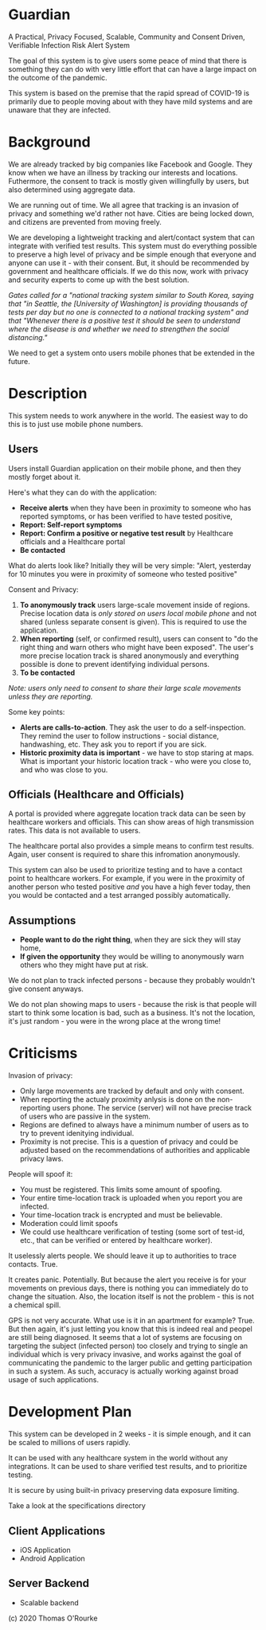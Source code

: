 

 # Guardian

A Practical, Privacy Focused, Scalable, Community and Consent Driven, Verifiable Infection Risk Alert System

The goal of this system is to give users some peace of mind that there is something they can do with very little effort that can have a large impact on the outcome of the pandemic. 

This system is based on the premise that the rapid spread of COVID-19 is primarily due to people moving about with they have mild systems and are unaware that they are infected.

 # Background

 We are already tracked by big companies like Facebook and Google. They know when we have an illness by tracking our interests and locations. Futhermore, the consent to track is mostly given willingfully by users, but also determined using aggregate data. 

We are running out of time. We all agree that tracking is an invasion of privacy and something we'd rather not have. Cities are being locked down, and citizens are prevented from moving freely. 

We are developing a lightweight tracking and alert/contact system that can integrate with verified test results. This system must do everything possible to preserve a high level of privacy and be simple enough that everyone and anyone can use it - with their consent. But, it should be recommended by government and healthcare officials. If we do this now, work with privacy and security experts to come up with the best solution.

*Gates called for a "national tracking system similar to South Korea, saying that "in Seattle, the [University of Washington] is providing thousands of tests per day but no one is connected to a national tracking system" and that "Whenever there is a positive test it should be seen to understand where the disease is and whether we need to strengthen the social distancing."*


We need to get a system onto users mobile phones that be extended in the future. 

# Description

This system needs to work anywhere in the world. The easiest way to do this is to just use mobile phone numbers. 

## Users 
Users install Guardian application on their mobile phone, and then they mostly forget about it. 

Here's what they can do with the application:
* **Receive alerts** when they have been in proximity to someone who has reported symptoms, or has been verified to have tested positive,
* **Report: Self-report symptoms** 
* **Report: Confirm a positive or negative test result**  by Healthcare officials and a Healthcare portal
* **Be contacted** 

What do alerts look like? Initially they will be very simple: "Alert, yesterday for 10 minutes you were in proximity of someone who tested positive" 

Consent and Privacy:
1. **To anonymously track** users large-scale movement inside of regions. Precise location data is *only stored on users local mobile phone* and not shared (unless separate consent is given). This is required to use the application.
1. **When reporting** (self, or confirmed result), users can consent to "do the right thing and warn others who might have been exposed". The user's more precise location track is shared anonymously and everything possible is done to prevent identifying individual persons.
1. **To be contacted**  

*Note: users only need to consent to share their large scale movements unless they are reporting.*


Some key points:
* **Alerts are calls-to-action**. They ask the user to do a self-inspection. They remind the user to follow instructions - social distance, handwashing, etc. They ask you to report if you are sick.
* **Historic proximity data is important** - we have to stop staring at maps. What is important your historic location track - who were you close to, and who was close to you. 

## Officials (Healthcare and Officials)

A portal is provided where aggregate location track data can be seen by healthcare workers and officials. This can show areas of high transmission rates. This data is not available to users.

The healthcare portal also provides a simple means to confirm test results. Again, user consent is required to share this infromation anonymously.

This system can also be used to prioritize testing and to have a contact point to healthcare workers. For example, if you were in the proximity of another person who tested positive *and* you have a high fever today, then you would be contacted and a test arranged possibly automatically.

## Assumptions

* **People want to do the right thing**, when they are sick they will stay home, 
* **If given the opportunity** they would be willing to anonymously warn others who they might have put at risk. 

We do not plan to track infected persons - because they probably wouldn't give consent anyways.

We do not plan showing maps to users - because the risk is that people will start to think some location is bad, such as a business. It's not the location, it's just random - you were in the wrong place at the wrong time!

# Criticisms

Invasion of privacy:
* Only large movements are tracked by default and only with consent.
* When reporting the actualy proximity anlysis is done on the non-reporting users phone. The service (server) will not have precise track of users who are passive in the system.
* Regions are defined to always have a minimum number of users as to try to prevent idenitying individual.
* Proximity is not precise. This is a question of privacy and could be adjusted based on the recommendations of authorities and applicable privacy laws.

People will spoof it:
* You must be registered. This limits some amount of spoofing. 
* Your entire time-location track is uploaded when you report you are infected.
* Your time-location track is encrypted and must be believable.
* Moderation could limit spoofs
* We could use healthcare verification of testing (some sort of test-id, etc., that can be verified or entered by healthcare worker). 

It uselessly alerts people. We should leave it up to authorities to trace contacts. True.

It creates panic. Potentially. But because the alert you receive is for your movements on previous days, there is nothing you can immediately do to change the situation. Also, the location itself is not the problem - this is not a chemical spill.

GPS is not very accurate. 
What use is it in an apartment for example? True. But then again, it's just letting you know that this is indeed real and peopel are still being diagnosed. It seems that a lot of systems are focusing on targeting the subject (infected person) too closely and trying to single an individual which is very privacy invasive, and works against the goal of communicating the pandemic to the larger public and getting participation in such a system. As such, accuracy is actually working against broad usage of such applications.


# Development Plan

This system can be developed in 2 weeks - it is simple enough, and it can be scaled to millions of users rapidly.

It can be used with any healthcare system in the world without any integrations. It can be used to share verified test results, and to prioritize testing.

It is secure by using built-in privacy preserving data exposure limiting. 

Take a look at the specifications directory

## Client Applications
* iOS Application
* Android Application

## Server Backend
* Scalable backend
             
(c) 2020 Thomas O'Rourke